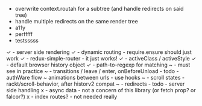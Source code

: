 
- overwrite context.routah for a subtree (and handle redirects on said tree)
- handle multiple redirects on the same render tree
- a11y
- perfffff
- testsssss

✓ - server side rendering
✓ - dynamic routing - require.ensure should just work
✓ - redux-simple-router - it just works!
✓ - activeClass / activeStyle
✓ - default browser history object
✓ - path-to-regexp for matching
~ <NotFound/> - must see in practice
~ - transitions / leave / enter, onBeforeUnload - todo - authWare flow
~ animations between urls - use hooks
~ - scroll states - rackt/scroll-behavior, after historv2 compat
~ - redirects - todo - server side handling
x - async data - not a concern of this library (or fetch prop? or falcor?)
x - index routes? - not needed really
